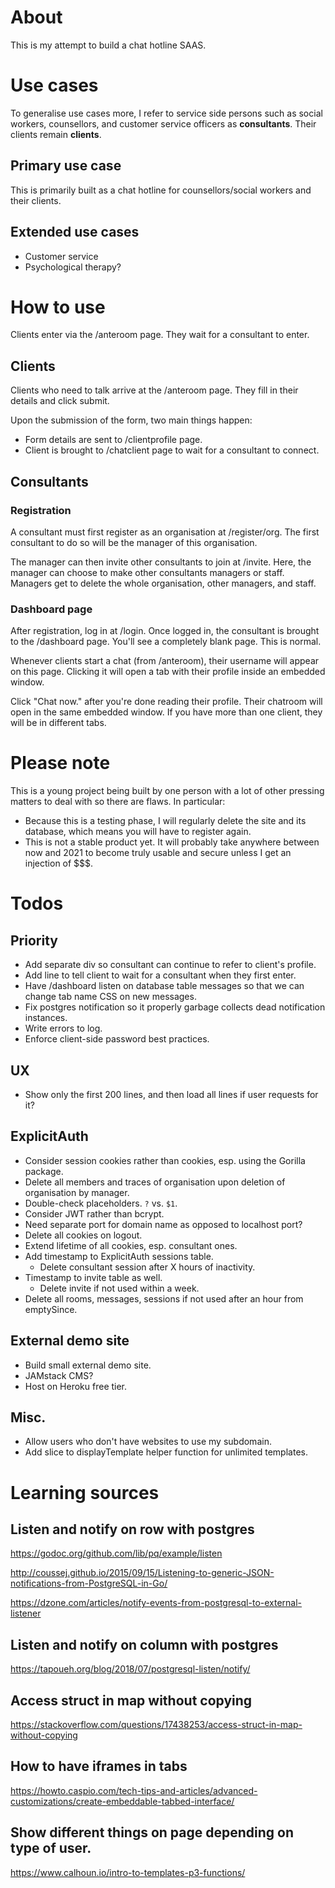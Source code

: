 # About

This is my attempt to build a chat hotline SAAS.

# Use cases

To generalise use cases more, I refer to service side persons such as social workers, counsellors, and customer service officers as **consultants**. Their clients remain **clients**.

## Primary use case

This is primarily built as a chat hotline for counsellors/social workers and their clients.

## Extended use cases

- Customer service
- Psychological therapy?

# How to use

Clients enter via the /anteroom page. They wait for a consultant to enter.

## Clients

Clients who need to talk arrive at the /anteroom page. They fill in their details and click submit.

Upon the submission of the form, two main things happen:

- Form details are sent to /clientprofile page.
- Client is brought to /chatclient page to wait for a consultant to connect.

## Consultants

### Registration

A consultant must first register as an organisation at /register/org. The first consultant to do so will be the manager of this organisation.

The manager can then invite other consultants to join at /invite. Here, the manager can choose to make other consultants managers or staff. Managers get to delete the whole organisation, other managers, and staff.

### Dashboard page

After registration, log in at /login. Once logged in, the consultant is brought to the /dashboard page. You'll see a completely blank page. This is normal.

Whenever clients start a chat (from /anteroom), their username will appear on this page. Clicking it will open a tab with their profile inside an embedded window.

Click "Chat now." after you're done reading their profile. Their chatroom will open in the same embedded window. If you have more than one client, they will be in different tabs.


# Please note

This is a young project being built by one person with a lot of other pressing matters to deal with so there are flaws. In particular:

- Because this is a testing phase, I will regularly delete the site and its database, which means you will have to register again.
- This is not a stable product yet. It will probably take anywhere between now and 2021 to become truly usable and secure unless I get an injection of $$$.


<!-- # Installation

The program is in two parts:

## The /anteroom page

You'll probably need help for this one. You'll need to embed anteroom.html in an iframe or something anywhere on your own website. Replace "secret_key_here" in `token` with the organisation name you registered with.

This allows you to maintain your own branding (that is, after I figure out how to let you use your own CSS without introducing security risks).

## The rest of it

There's no installation for the rest of the program. Register yourself as manager of your organisation at /register/org.

Once you register and log in, you can invite other members of your staff to join at /invite. Set whether or not the invitee should be Manager or Staff. An email with a one-time-only link to a registration page will be emailed to the invitee.

Managers get to delete the entire organisation, including all staff. So, be careful. -->


# Todos

## Priority
- Add separate div so consultant can continue to refer to client's profile.
- Add line to tell client to wait for a consultant when they first enter.
- Have /dashboard listen on database table messages so that we can change tab name CSS on new messages.
- Fix postgres notification so it properly garbage collects dead notification instances.
- Write errors to log.
- Enforce client-side password best practices.

## UX
- Show only the first 200 lines, and then load all lines if user requests for it?

## ExplicitAuth
- Consider session cookies rather than cookies, esp. using the Gorilla package.
- Delete all members and traces of organisation upon deletion of organisation by manager.
- Double-check placeholders. `?` vs. `$1`.
- Consider JWT rather than bcrypt.
- Need separate port for domain name as opposed to localhost port?
- Delete all cookies on logout.
- Extend lifetime of all cookies, esp. consultant ones.
- Add timestamp to ExplicitAuth sessions table.
  - Delete consultant session after X hours of inactivity.
- Timestamp to invite table as well.
  - Delete invite if not used within a week.
- Delete all rooms, messages, sessions if not used after an hour from emptySince.

## External demo site
- Build small external demo site.
- JAMstack CMS?
- Host on Heroku free tier.

## Misc.
- Allow users who don't have websites to use my subdomain.
- Add slice to displayTemplate helper function for unlimited templates.


# Learning sources

## Listen and notify on row with postgres

https://godoc.org/github.com/lib/pq/example/listen

http://coussej.github.io/2015/09/15/Listening-to-generic-JSON-notifications-from-PostgreSQL-in-Go/

https://dzone.com/articles/notify-events-from-postgresql-to-external-listener

## Listen and notify on column with postgres

https://tapoueh.org/blog/2018/07/postgresql-listen/notify/

## Access struct in map without copying

https://stackoverflow.com/questions/17438253/access-struct-in-map-without-copying

## How to have iframes in tabs

https://howto.caspio.com/tech-tips-and-articles/advanced-customizations/create-embeddable-tabbed-interface/

## Show different things on page depending on type of user.

https://www.calhoun.io/intro-to-templates-p3-functions/